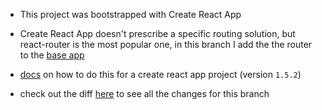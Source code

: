 * This project was bootstrapped with Create React App

* Create React App doesn't prescribe a specific routing solution, but react-router is the most popular one, in this branch I add the the router to the [base app](https://github.com/jks8787/jks8787-todo-app/tree/base-app)

* [docs](https://github.com/facebook/create-react-app/blob/v1.1.5/packages/react-scripts/template/README.md#adding-a-router) on how to do this for a create react app project (version `1.5.2`)

* check out the diff [here](https://github.com/jks8787/jks8787-todo-app/pull/16/files) to see all the changes for this branch
